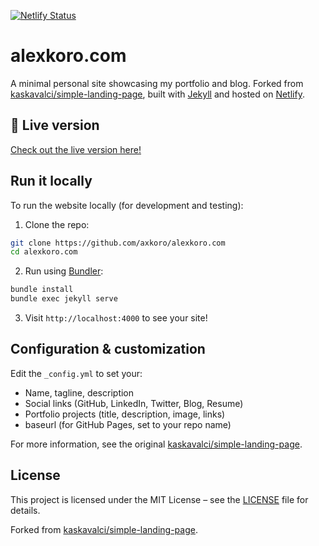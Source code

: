 [![Netlify Status](https://api.netlify.com/api/v1/badges/73f67962-24ba-40f7-a95c-7bf17c8c8c91/deploy-status)](https://app.netlify.com/projects/alexkoro/deploys)

# alexkoro.com

A minimal personal site showcasing my portfolio and blog. Forked from [kaskavalci/simple-landing-page](https://github.com/kaskavalci/simple-landing-page), built with [Jekyll](https://jekyllrb.com/) and hosted on [Netlify](https://www.netlify.com/).

## 🚀 Live version

[Check out the live version here!](https://alexkoro.com)

## Run it locally

To run the website locally (for development and testing):

1. Clone the repo:
```bash
git clone https://github.com/axkoro/alexkoro.com
cd alexkoro.com
```

2. Run using [Bundler](https://bundler.io/):
```bash
bundle install
bundle exec jekyll serve
```

3. Visit `http://localhost:4000` to see your site!

## Configuration & customization

Edit the `_config.yml` to set your:
- Name, tagline, description
- Social links (GitHub, LinkedIn, Twitter, Blog, Resume)
- Portfolio projects (title, description, image, links)
- baseurl (for GitHub Pages, set to your repo name)

For more information, see the original [kaskavalci/simple-landing-page](https://github.com/kaskavalci/simple-landing-page).


## License

This project is licensed under the MIT License – see the [LICENSE](/LICENSE) file for details.

Forked from [kaskavalci/simple-landing-page](https://github.com/kaskavalci/simple-landing-page).
